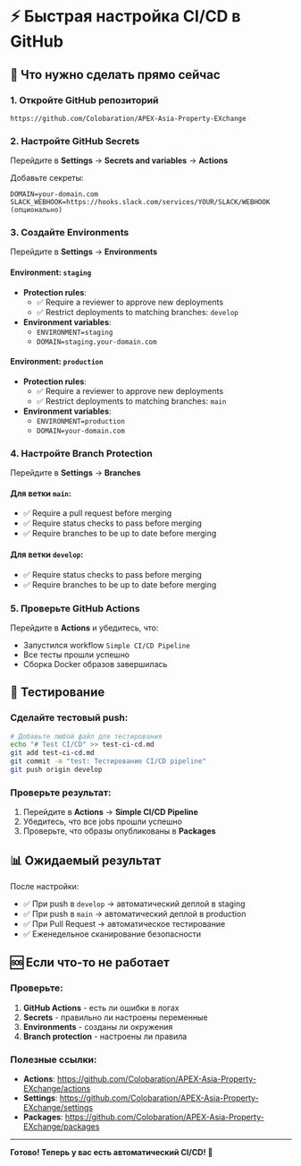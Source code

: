 # ⚡ Быстрая настройка CI/CD в GitHub

## 🎯 Что нужно сделать прямо сейчас

### 1. Откройте GitHub репозиторий
```
https://github.com/Colobaration/APEX-Asia-Property-EXchange
```

### 2. Настройте GitHub Secrets
Перейдите в **Settings** → **Secrets and variables** → **Actions**

Добавьте секреты:
```
DOMAIN=your-domain.com
SLACK_WEBHOOK=https://hooks.slack.com/services/YOUR/SLACK/WEBHOOK (опционально)
```

### 3. Создайте Environments
Перейдите в **Settings** → **Environments**

#### Environment: `staging`
- **Protection rules**: 
  - ✅ Require a reviewer to approve new deployments
  - ✅ Restrict deployments to matching branches: `develop`
- **Environment variables**:
  - `ENVIRONMENT=staging`
  - `DOMAIN=staging.your-domain.com`

#### Environment: `production`
- **Protection rules**:
  - ✅ Require a reviewer to approve new deployments
  - ✅ Restrict deployments to matching branches: `main`
- **Environment variables**:
  - `ENVIRONMENT=production`
  - `DOMAIN=your-domain.com`

### 4. Настройте Branch Protection
Перейдите в **Settings** → **Branches**

#### Для ветки `main`:
- ✅ Require a pull request before merging
- ✅ Require status checks to pass before merging
- ✅ Require branches to be up to date before merging

#### Для ветки `develop`:
- ✅ Require status checks to pass before merging
- ✅ Require branches to be up to date before merging

### 5. Проверьте GitHub Actions
Перейдите в **Actions** и убедитесь, что:
- Запустился workflow `Simple CI/CD Pipeline`
- Все тесты прошли успешно
- Сборка Docker образов завершилась

## 🚀 Тестирование

### Сделайте тестовый push:
```bash
# Добавьте любой файл для тестирования
echo "# Test CI/CD" >> test-ci-cd.md
git add test-ci-cd.md
git commit -m "test: Тестирование CI/CD pipeline"
git push origin develop
```

### Проверьте результат:
1. Перейдите в **Actions** → **Simple CI/CD Pipeline**
2. Убедитесь, что все jobs прошли успешно
3. Проверьте, что образы опубликованы в **Packages**

## 📊 Ожидаемый результат

После настройки:
- ✅ При push в `develop` → автоматический деплой в staging
- ✅ При push в `main` → автоматический деплой в production
- ✅ При Pull Request → автоматическое тестирование
- ✅ Еженедельное сканирование безопасности

## 🆘 Если что-то не работает

### Проверьте:
1. **GitHub Actions** - есть ли ошибки в логах
2. **Secrets** - правильно ли настроены переменные
3. **Environments** - созданы ли окружения
4. **Branch protection** - настроены ли правила

### Полезные ссылки:
- **Actions**: https://github.com/Colobaration/APEX-Asia-Property-EXchange/actions
- **Settings**: https://github.com/Colobaration/APEX-Asia-Property-EXchange/settings
- **Packages**: https://github.com/Colobaration/APEX-Asia-Property-EXchange/packages

---

**Готово! Теперь у вас есть автоматический CI/CD! 🎉**

